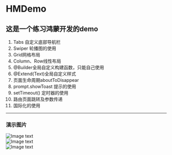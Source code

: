 # HMDemo
这是一个练习鸿蒙开发的demo
----
1. Tabs 自定义底部导航栏
2. Swiper 轮播图的使用
3. Grid网格布局
4. Column、Row线性布局
5. @Builder全局自定义构建函数，只能自己使用
6. @Extend(Text)全局自定义样式
7. 页面生命周期aboutToDisappear
8. prompt.showToast 提示的使用
9. setTimeout() 定时器的使用
10. 路由页面跳转及参数传递
11. 国际化的使用
------

### 演示图片

![Image text](https://gitee.com/jyprofile/hmdemo/raw/master/imgs/Login.jpg)   
![Image text](https://gitee.com/jyprofile/hmdemo/raw/master/imgs/Home.jpg)   
![Image text](https://gitee.com/jyprofile/hmdemo/raw/master/imgs/Setting.jpg)  
